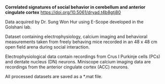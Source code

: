 **Correlated signatures of social behavior in cerebellum and anterior cingulate cortex**
https://doi.org/10.5061/dryad.t4b8gtj80

Data acquired by Dr. Sung Won Hur using E-Scope developed in the Golshani lab.

Dataset containing electrophysiology, calcium imaging and behavioral measurements taken from freely behaving mice recorded in an 48 x 48 cm open field arena during social interaction.

Electrophysiological data contain recordings from Crus I Purkinje cells (PCs) and dentate nucleus (DN) neurons.
Miniscope calcium imaging data are recordings from the anterior cingulate cortex (ACC) neurons.

All processed datasets are saved as a *.mat file.


